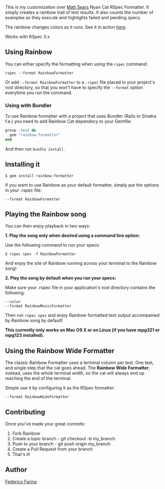 This is my customization over [Matt Sears](https://github.com/mattsears/nyan-cat-formatter) Nyan Cat RSpec Formatter. It simply creates a rainbow trail of test results. It also counts the number of examples as they execute and highlights failed and pending specs.

The rainbow changes colors as it runs. See it in action [here](http://vimeo.com/32424001).

Works with RSpec 3.x

Using  Rainbow
---------------

You can either specify the formatting when using the `rspec` command:

    rspec --format RainbowFormatter

Or add `--format RainbowFormatter` to a `.rspec` file placed in your project's root directory,
so that you won't have to specify the `--format` option everytime you run the command.

### Using with Bundler

To use Rainbow formatter with a project that uses Bundler (Rails or Sinatra f.e.) you need to add Rainbow Cat dependecy to your Gemfile:

```ruby
group :test do
  gem "rainbow-formatter"
end
```

And then run `bundle install`.

Installing it
-------------

```
$ gem install rainbow-formatter
```

If you want to use Rainbow as your default formatter, simply put the options in your .rspec file:

```
--format RainbowFormatter
```

Playing the Rainbow song
-------------------------

You can then enjoy playback in two ways:

**1. Play the song only when desired using a command line option:**

Use the following command to run your specs:

```
$ rspec spec -f RainbowFormatter
```

And enjoy the site of Rainbow running across your terminal to the Rainbow song!

**2. Play the song by default when you run your specs:**

Make sure your .rspec file in your application's root directory contains the following:

```
--color
--format RainbowMusicFormatter
```

Then run `rspec spec` and enjoy Rainbow formatted text output accompanied by Rainbow song by default!

**This currently only works on Mac OS X or on Linux (if you have mpg321 or mpg123 installed).**

Using the Rainbow Wide Formatter
---------------------------------

The classic Rainbow Formatter uses a terminal column per test. One
test, and single step that the cat goes ahead. The **Rainbow Wide
Formatter**, instead, uses the whole terminal width, so the cat will
always end up reaching the end of the terminal.

Simple use it by configuring it as the RSpec formatter:

```
--format RainbowWideFormatter
```

Contributing
----------

Once you've made your great commits:

1. Fork Rainbow
2. Create a topic branch - git checkout -b my_branch
3. Push to your branch - git push origin my_branch
4. Create a Pull Request from your branch
5. That's it!

Author
----------
[Federico Farina](https://github.com/fedefa)
